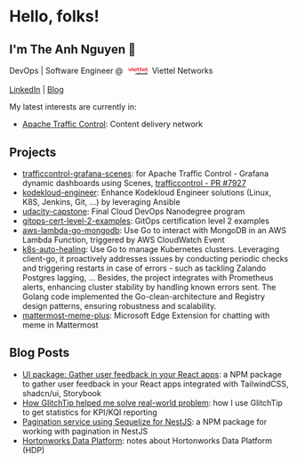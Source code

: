 # Hello, folks!

## I'm The Anh Nguyen 👋

DevOps | Software Engineer @ <img align="center" src="./assets/viettel_networks.png" alt="VPBank" height="20" /> Viettel Networks

[LinkedIn](https://www.linkedin.com/in/ntheanh201/) | [Blog](https://ntheanh201.id.vn/) 

My latest interests are currently in:

- [Apache Traffic Control](https://github.com/apache/trafficcontrol/pulls/ntheanh201): Content delivery network

## Projects

- [trafficcontrol-grafana-scenes](https://github.com/ntheanh201/trafficcontrol-grafana-scenes): for Apache Traffic Control - Grafana dynamic dashboards using Scenes, [trafficcontrol - PR #7927](https://github.com/apache/trafficcontrol/pull/7927)
- [kodekloud-engineer](https://github.com/ntheanh201/kodekloud-engineer): Enhance Kodekloud Engineer solutions (Linux, K8S, Jenkins, Git, ...) by leveraging Ansible 
- [udacity-capstone](https://github.com/ntheanh201/udacity-capstone): Final Cloud DevOps Nanodegree program
- [gitops-cert-level-2-examples](https://github.com/ntheanh201/gitops-cert-level-2-examples): GitOps certification level 2 examples
- [aws-lambda-go-mongodb](https://github.com/ntheanh201/aws-lambda-go-mongodb): Use Go to interact with MongoDB in an AWS Lambda Function, triggered by AWS CloudWatch Event
- [k8s-auto-healing](https://github.com/ntheanh201/k8s-auto-healing): Use Go to manage Kubernetes clusters. Leveraging client-go, it proactively addresses issues by conducting periodic checks and triggering restarts in case of errors - such as tackling Zalando Postgres lagging, ... Besides, the project integrates with Prometheus alerts, enhancing cluster stability by handling known errors sent. The Golang code implemented the Go-clean-architecture and Registry design patterns, ensuring robustness and scalability.
- [mattermost-meme-plus](https://github.com/ntheanh201/mattermost-meme-plus): Microsoft Edge Extension for chatting with meme in Mattermost

## Blog Posts

- [UI package: Gather user feedback in your React apps](https://dev.to/ntheanh201/ui-package-gather-user-feedback-in-your-react-apps-2g09): a NPM package to gather user feedback in your React apps integrated with TailwindCSS, shadcn/ui, Storybook
- [How GlitchTip helped me solve real-world problem](https://ntheanh201.id.vn/articles/how-glitchtip-helped-me-solve-real-world-problem.html):
  how I use GlitchTip to get statistics for KPI/KQI reporting
- [Pagination service using Sequelize for NestJS](https://ntheanh201.id.vn/articles/pagination-service-using-sequelize-for-nestjs.html):
  a NPM package for working with pagination in NestJS 
- [Hortonworks Data Platform](https://github.com/ntheanh201/hortonworks-data-platform): notes about Hortonworks Data Platform (HDP)